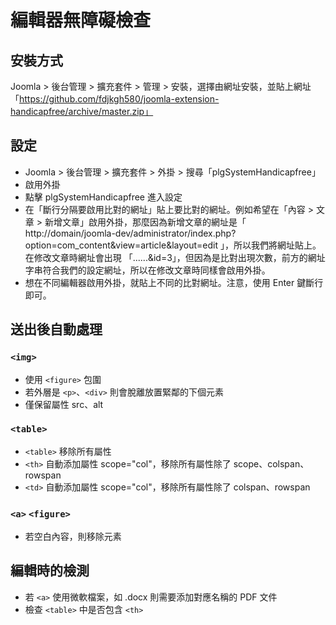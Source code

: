# 編輯器無障礙檢查

## 安裝方式
Joomla > 後台管理 > 擴充套件 > 管理 > 安裝，選擇由網址安裝，並貼上網址「https://github.com/fdjkgh580/joomla-extension-handicapfree/archive/master.zip」

## 設定
- Joomla > 後台管理 > 擴充套件 > 外掛 > 搜尋「plgSystemHandicapfree」
- 啟用外掛
- 點擊 plgSystemHandicapfree 進入設定
- 在「斷行分隔要啟用比對的網址」貼上要比對的網址。例如希望在「內容 > 文章 > 新增文章」啟用外掛，那麼因為新增文章的網址是「 http://domain/joomla-dev/administrator/index.php?option=com_content&view=article&layout=edit 」，所以我們將網址貼上。在修改文章時網址會出現 「......&id=3」，但因為是比對出現次數，前方的網址字串符合我們的設定網址，所以在修改文章時同樣會啟用外掛。
- 想在不同編輯器啟用外掛，就貼上不同的比對網址。注意，使用 Enter 鍵斷行即可。

## 送出後自動處理
### ````<img>````
- 使用 ````<figure>```` 包圍
- 若外層是 ````<p>````、````<div>```` 則會脫離放置緊鄰的下個元素
- 僅保留屬性 src、alt

### ````<table>````
- ````<table>```` 移除所有屬性
- ````<th>```` 自動添加屬性 scope="col"，移除所有屬性除了 scope、colspan、rowspan
- ````<td>```` 自動添加屬性 scope="col"，移除所有屬性除了 colspan、rowspan

### ````<a>```` ````<figure>````
- 若空白內容，則移除元素
 
## 編輯時的檢測
- 若 ````<a>```` 使用微軟檔案，如 .docx 則需要添加對應名稱的 PDF 文件
- 檢查 ````<table>```` 中是否包含 ````<th>````
